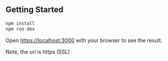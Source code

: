## Getting Started

```bash
npm install
npm run dev
```

Open [https://localhost:3000](https://localhost:3000) with your browser to see the result.

Note, the url is https (SSL)
